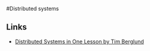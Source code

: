 #Distributed systems

## Links

- [Distributed Systems in One Lesson by Tim Berglund](https://www.youtube.com/watch?v=Y6Ev8GIlbxc&t=1s)

